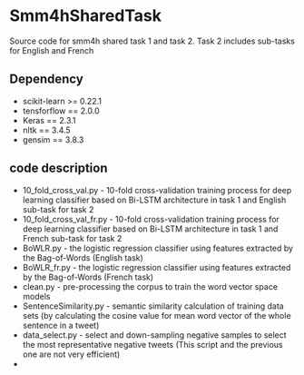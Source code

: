 # Smm4hSharedTask
Source code for smm4h shared task 1 and task 2. Task 2 includes sub-tasks for English and French
## Dependency
* scikit-learn >= 0.22.1
* tensforflow == 2.0.0
* Keras == 2.3.1
* nltk == 3.4.5
* gensim == 3.8.3
## code description
* 10_fold_cross_val.py - 10-fold cross-validation training process for deep learning classifier based on Bi-LSTM architecture in task 1 and English sub-task for task 2
* 10_fold_cross_val_fr.py - 10-fold cross-validation training process for deep learning classifier based on Bi-LSTM architecture in task 1 and French sub-task for task 2
* BoWLR.py - the logistic regression classifier using features extracted by the Bag-of-Words (English task)
* BoWLR_fr.py - the logistic regression classifier using features extracted by the Bag-of-Words (French task)
* clean.py - pre-processing the corpus to train the word vector space models
* SentenceSimilarity.py - semantic similarity calculation of training data sets (by calculating the cosine value for mean word vector of the whole sentence in a tweet)
* data_select.py - select and down-sampling negative samples to select the most representative negative tweets (This script and the previous one are not very efficient)
* 

